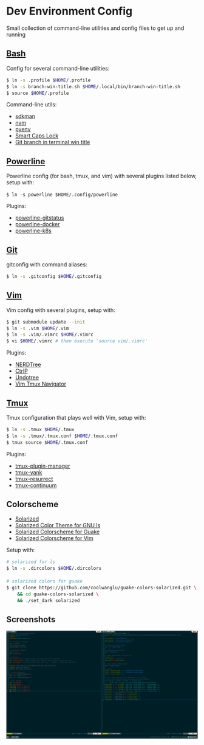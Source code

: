 # Dev Environment Config

Small collection of command-line utilities and config files to get up and running

## [Bash](https://www.gnu.org/software/bash)

Config for several command-line utilities:

```bash
$ ln -s .profile $HOME/.profile
$ ln -s branch-win-title.sh $HOME/.local/bin/branch-win-title.sh
$ source $HOME/.profile
```

Command-line utils:

- [sdkman](https://github.com/sdkman/sdkman-cli)
- [nvm](https://github.com/nvm-sh/nvm)
- [pyenv](https://github.com/pyenv/pyenv)
- [Smart Caps Lock](https://gist.github.com/tanyuan/55bca522bf50363ae4573d4bdcf06e2e)
- [Git branch in terminal win title](https://github.com/j4ckofalltrades/terminal-branch-win-title)

## [Powerline](https://github.com/powerline/powerline)

Powerline config (for bash, tmux, and vim) with several plugins listed below, setup with:

`$ ln -s powerline $HOME/.config/powerline`

Plugins:

- [powerline-gitstatus](https://github.com/jaspernbrouwer/powerline-gitstatus)
- [powerline-docker](https://github.com/adrianmo/powerline-docker)
- [powerline-k8s](https:://github.com/j4ckofalltrades/powerline-k8s)

## [Git](https://git-scm.com)

gitconfig with command aliases:

```bash
$ ln -s .gitconfig $HOME/.gitconfig
```

## [Vim](https://github.com/vim/vim)

Vim config with several plugins, setup with:

```bash
$ git submodule update --init
$ ln -s .vim $HOME/.vim
$ ln -s .vim/.vimrc $HOME/.vimrc
$ vi $HOME/.vimrc # then execute 'source vim/.vimrc'
```

Plugins:

- [NERDTree](https://github.com/preservim/nerdtree)
- [CtrlP](https://github.com/kien/ctrlp.vim)
- [Undotree](https://github.com/mbbill/undotree)
- [Vim Tmux Navigator](https://github.com/christoomey/vim-tmux-navigator)

## [Tmux](https://github.com/tmux/tmux)

Tmux configuration that plays well with Vim, setup with:

```bash
$ ln -s .tmux $HOME/.tmux
$ ln -s .tmux/.tmux.conf $HOME/.tmux.conf
$ tmux source $HOME/.tmux.conf
```

Plugins:

- [tmux-plugin-manager](https://github.com/tmux-plugins/tpm)
- [tmux-yank](https://github.com/tmux-plugins/tmux-yank)
- [tmux-resurrect](https://github.com/tmux-plugins/tmux-resurrect)
- [tmux-continuum](https://github.com/tmux-plugins/tmux-continuum)

## Colorscheme

- [Solarized](https://github.com/altercation/solarized)
- [Solarized Color Theme for GNU ls](https://github.com/seebi/dircolors-solarized)
- [Solarized Colorscheme for Guake](https://github.com/coolwanglu/guake-colors-solarized)
- [Solarized Colorscheme for Vim](https://github.com/altercation/vim-colors-solarized)

Setup with:

```bash
# solarized for ls
$ ln -s .dircolors $HOME/.dircolors

# solarized colors for guake
$ git clone https://github.com/coolwanglu/guake-colors-solarized.git \
    && cd guake-colors-solarized \
    && ./set_dark solarized
```

## Screenshots

![](env.png)
